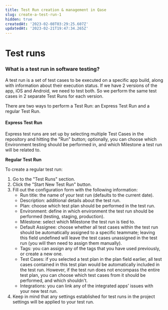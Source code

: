 ```yaml
---
title: Test Run creation & management in Qase
slug: create-a-test-run-1
hidden: true
createdAt: '2023-02-08T03:29:25.607Z'
updatedAt: '2023-02-21T19:47:34.265Z'
---
```


# Test runs

### What is a test run in software testing?

A test run is a set of test cases to be executed on a specific app build, along with information about their execution status. If we have 2 versions of the app, iOS and Android, we need to test both. So we perform the same test cases in 2 separate Test Runs for each version.

There are two ways to perform a Test Run: an Express Test Run and a regular Test Run.

#### **Express Test Run**

Express test runs are set up by selecting multiple Test Cases in the repository and hitting the "Run" button; optionally, you can choose which Environment testing should be performed in, and which Milestone a test run will be related to.

**Regular Test Run**

To create a regular test run:

1. Go to the "Test Runs" section.
2. Click the "Start New Test Run" button.
3. Fill out the configuration form with the following information:
   * Run title: the name of your test run (defaults to the current date).
   * Description: additional details about the test run.
   * Plan: choose which test plan should be performed in the test run.
   * Environment: define in which environment the test run should be performed (testing, staging, production).
   * Milestone: select which Milestone the test run is tied to.
   * Default Assignee: choose whether all test cases within the test run should be automatically assigned to a specific teammate; leaving this field undefined will leave the test cases unassigned in the test run (you will then need to assign them manually).
   * Tags: you can assign any of the tags that you have used previously, or create a new one.
   * Test Cases: if you selected a test plan in the plan field earlier, all test cases contained in this test plan would be automatically included in the test run. However, if the test run does not encompass the entire test plan, you can choose which test cases from it should be performed, and which shouldn't.
   * Integrations: you can link any of the integrated apps’ issues with your new test run.
4. Keep in mind that any settings established for test runs in the project settings will be applied to your test run.

